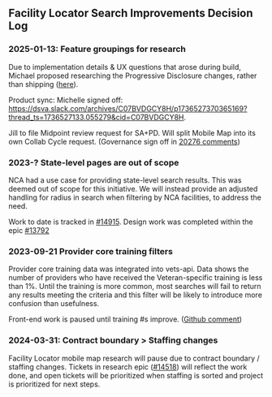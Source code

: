 ## Facility Locator Search Improvements Decision Log

### 2025-01-13: Feature groupings for research
Due to implementation details & UX questions that arose during build, Michael proposed researching the Progressive Disclosure changes, rather than shipping ([here](https://github.com/department-of-veterans-affairs/va.gov-cms/issues/19489#issuecomment-2560084702)).

Product sync: Michelle signed off: https://dsva.slack.com/archives/C07BVDGCY8H/p1736527370365169?thread_ts=1736527133.055279&cid=C07BVDGCY8H.

Jill to file Midpoint review request for SA+PD. Will split Mobile Map into its own Collab Cycle request. (Governance sign off in [20276 comments](https://github.com/department-of-veterans-affairs/va.gov-team/issues/61610#issuecomment-2591335989))

### 2023-? State-level pages are out of scope
NCA had a use case for providing state-level search results. This was deemed out of scope for this initiative. We will instead provide an adjusted handling for radius in search when filtering by NCA facilities, to address the need.

Work to date is tracked in [#14915](https://github.com/department-of-veterans-affairs/va.gov-cms/issues/14915).
Design work was completed within the epic [#13792](https://github.com/department-of-veterans-affairs/va.gov-cms/issues/11542)

### 2023-09-21 Provider core training filters
Provider core training data was integrated into vets-api. 
Data shows the number of providers who have received the Veteran-specific training is less than 1%. Until the training is more common, most searches will fail to return any results meeting the criteria and this filter will be likely to introduce more confusion than usefulness. 

Front-end work is paused until training #s improve. ([Github comment](https://github.com/department-of-veterans-affairs/va.gov-cms/issues/14913#issuecomment-1729954124))


### 2024-03-31: Contract boundary > Staffing changes
Facility Locator mobile map research will pause due to contract boundary / staffing changes. 
Tickets in research epic ([#14518](https://github.com/department-of-veterans-affairs/va.gov-cms/issues/14518)) will reflect the work done, and open tickets will be prioritized when staffing is sorted and project is prioritized for next steps.

